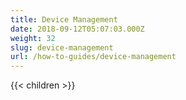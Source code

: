 ```yaml
---
title: Device Management
date: 2018-09-12T05:07:03.000Z
weight: 32
slug: device-management
url: /how-to-guides/device-management
---
```

{{< children >}}